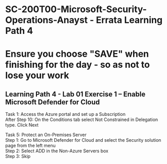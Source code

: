 # SC-200T00-Microsoft-Security-Operations-Anayst - Errata Learning Path 4<br>
# Ensure you choose "SAVE" when finishing for the day - so as not to lose your work<br>

## Learning Path 4 - Lab 01 Exercise 1 – Enable Microsoft Defender for Cloud

 Task 1: Access the Azure portal and set up a Subscription <br>
 After Step 10: On the Conditions tab select Not Constrained in Delegation type. Click Next<br>

 Task 5: Protect an On-Premises Server <br>
 Step 1:  Go to Microsoft Defender for Cloud and select the Security solution page from the left menu <br>
 Step 2:  Select ADD in the Non-Azure Servers box <br>
 Step 3:  Skip <br>



 
